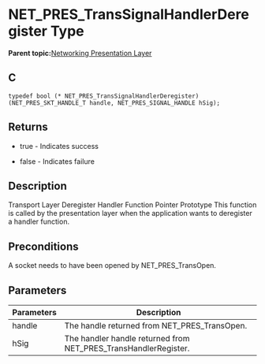 # NET\_PRES\_TransSignalHandlerDeregister Type

**Parent topic:**[Networking Presentation Layer](GUID-75470E5B-2289-4F94-AE85-2BB7DF4C4F07.md)

## C

```
typedef bool (* NET_PRES_TransSignalHandlerDeregister)(NET_PRES_SKT_HANDLE_T handle, NET_PRES_SIGNAL_HANDLE hSig); 
```

## Returns

-   true - Indicates success

-   false - Indicates failure


## Description

Transport Layer Deregister Handler Function Pointer Prototype This function is called by the presentation layer when the application wants to deregister a handler function.

## Preconditions

A socket needs to have been opened by NET\_PRES\_TransOpen.

## Parameters

|Parameters|Description|
|----------|-----------|
|handle|The handle returned from NET\_PRES\_TransOpen.|
|hSig|The handler handle returned from NET\_PRES\_TransHandlerRegister.|

